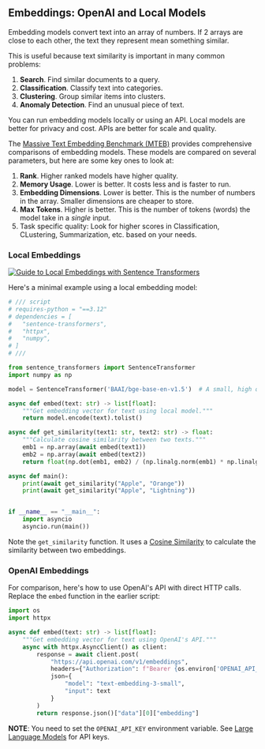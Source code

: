 ## Embeddings: OpenAI and Local Models

Embedding models convert text into an array of numbers. If 2 arrays are close to each other, the text they represent mean something similar.

This is useful because text similarity is important in many common problems:

1. **Search**. Find similar documents to a query.
2. **Classification**. Classify text into categories.
3. **Clustering**. Group similar items into clusters.
4. **Anomaly Detection**. Find an unusual piece of text.

You can run embedding models locally or using an API. Local models are better for privacy and cost. APIs are better for scale and quality.

The [Massive Text Embedding Benchmark (MTEB)](https://huggingface.co/spaces/mteb/leaderboard) provides comprehensive comparisons of embedding models. These models are compared on several parameters, but here are some key ones to look at:

1. **Rank**. Higher ranked models have higher quality.
2. **Memory Usage**. Lower is better. It costs less and is faster to run.
3. **Embedding Dimensions**. Lower is better. This is the number of numbers in the array. Smaller dimensions are cheaper to store.
4. **Max Tokens**. Higher is better. This is the number of tokens (words) the model take in a _single_ input.
5. Task specific quality: Look for higher scores in Classification, CLustering, Summarization, etc. based on your needs.

### Local Embeddings

[![Guide to Local Embeddings with Sentence Transformers](https://i.ytimg.com/vi/OATCgQtNX2o/maxresdefault.jpg)](https://youtu.be/OATCgQtNX2o)

Here's a minimal example using a local embedding model:

```python
# /// script
# requires-python = "==3.12"
# dependencies = [
#   "sentence-transformers",
#   "httpx",
#   "numpy",
# ]
# ///

from sentence_transformers import SentenceTransformer
import numpy as np

model = SentenceTransformer('BAAI/bge-base-en-v1.5')  # A small, high quality model

async def embed(text: str) -> list[float]:
    """Get embedding vector for text using local model."""
    return model.encode(text).tolist()

async def get_similarity(text1: str, text2: str) -> float:
    """Calculate cosine similarity between two texts."""
    emb1 = np.array(await embed(text1))
    emb2 = np.array(await embed(text2))
    return float(np.dot(emb1, emb2) / (np.linalg.norm(emb1) * np.linalg.norm(emb2)))

async def main():
    print(await get_similarity("Apple", "Orange"))
    print(await get_similarity("Apple", "Lightning"))


if __name__ == "__main__":
    import asyncio
    asyncio.run(main())
```

Note the `get_similarity` function. It uses a [Cosine Similarity](https://en.wikipedia.org/wiki/Cosine_similarity) to calculate the similarity between two embeddings.

### OpenAI Embeddings

For comparison, here's how to use OpenAI's API with direct HTTP calls. Replace the `embed` function in the earlier script:

```python
import os
import httpx

async def embed(text: str) -> list[float]:
    """Get embedding vector for text using OpenAI's API."""
    async with httpx.AsyncClient() as client:
        response = await client.post(
            "https://api.openai.com/v1/embeddings",
            headers={"Authorization": f"Bearer {os.environ['OPENAI_API_KEY']}"},
            json={
                "model": "text-embedding-3-small",
                "input": text
            }
        )
        return response.json()["data"][0]["embedding"]
```

**NOTE**: You need to set the `OPENAI_API_KEY` environment variable. See [Large Language Models](large-language-models.md) for API keys.
